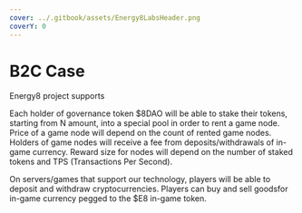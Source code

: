 ```yaml
---
cover: ../.gitbook/assets/Energy8LabsHeader.png
coverY: 0
---
```


# B2С Case

Energy8 project supports&#x20;

Each holder of governance token $8DAO will be able to stake their tokens, starting from N amount, into a special pool in order to rent a game node. Price of a game node will depend on the count of rented game nodes. Holders of game nodes will receive a fee from deposits/withdrawals of in-game currency. Reward size for nodes will depend on the number of staked tokens and TPS (Transactions Per Second).

On servers/games that support our technology, players will be able to deposit and withdraw cryptocurrencies. Players can buy and sell goods ​​for in-game currency pegged to the $E8 in-game token.
